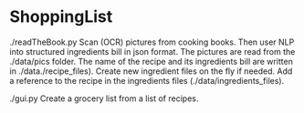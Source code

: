 # ShoppingList

./readTheBook.py
    Scan (OCR) pictures from cooking books. Then user NLP into structured ingredients bill in json format.
       The pictures are read from the ./data/pics folder.
       The name of the recipe and its ingredients bill are written in ./data./recipe_files).
    Create new ingredient files on the fly if needed.
    Add a reference to the recipe in the ingredients files (./data/ingredients_files).

./gui.py
    Create a grocery list from a list of recipes.
       